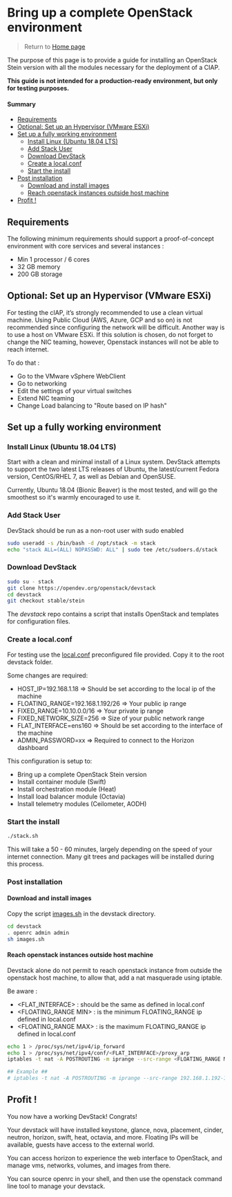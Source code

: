 # Bring up a complete OpenStack environment

> Return to [Home page](../README.md "Home page")

The purpose of this page is to provide a guide for installing an OpenStack Stein version with all the modules necessary for the deployment of a CIAP.

**This guide is not intended for a production-ready environment, but only for testing purposes.**

#### Summary

* [Requirements](#requirements)
* [Optional: Set up an Hypervisor (VMware ESXi)](#optional:-set-up-an-hypervisor-(vmware-esxi))
* [Set up a fully working environment](#set-up-a-fully-working-environment)
    * [Install Linux (Ubuntu 18.04 LTS)](#install-linux-(ubuntu-18.04-lts))
    * [Add Stack User](#add-stack-user)
    * [Download DevStack](#download-devstack)
    * [Create a local.conf](#create-a-local.conf)
    * [Start the install](#start-the-install)
* [Post installation](#post-installation)
    * [Download and install images](#download-and-install-images)
    * [Reach openstack instances outside host machine](#reach-openstack-instances-outside-host-machine)
* [Profit !](#profit-!)


## Requirements

The following minimum requirements should support a proof-of-concept environment with core services and several instances :

* Min 1 processor / 6 cores
* 32 GB memory
* 200 GB storage


## Optional: Set up an Hypervisor (VMware ESXi)

For testing the cIAP, it’s strongly recommended to use a clean virtual machine. Using Public Cloud (AWS, Azure, GCP and so on) is not recommended since configuring the network will be difficult. Another way is to use a host on VMware ESXi. If this solution is chosen, do not forget to change the NIC teaming, however, Openstack instances will not be able to reach internet.

To do that :

* Go to the VMware vSphere WebClient
* Go to networking
* Edit the settings of your virtual switches
* Extend NIC teaming
* Change Load balancing to "Route based on IP hash"


## Set up a fully working environment

### Install Linux (Ubuntu 18.04 LTS)

Start with a clean and minimal install of a Linux system. DevStack attempts to support the two latest LTS releases of Ubuntu, the latest/current Fedora version, CentOS/RHEL 7, as well as Debian and OpenSUSE.

Currently, Ubuntu 18.04 (Bionic Beaver) is the most tested, and will go the smoothest so it's warmly encouraged to use it.

### Add Stack User

DevStack should be run as a non-root user with sudo enabled

```sh
sudo useradd -s /bin/bash -d /opt/stack -m stack
echo "stack ALL=(ALL) NOPASSWD: ALL" | sudo tee /etc/sudoers.d/stack
```

### Download DevStack

```sh
sudo su - stack
git clone https://opendev.org/openstack/devstack
cd devstack
git checkout stable/stein
```

The *devstack* repo contains a script that installs OpenStack and templates for configuration files.


### Create a local.conf

For testing use the [local.conf](local.conf "local.conf") preconfigured file provided.
Copy it to the root devstack folder.

Some changes are required:

* HOST_IP=192.168.1.18 => Should be set according to the local ip of the machine
* FLOATING_RANGE=192.168.1.192/26 => Your public ip range
* FIXED_RANGE=10.10.0.0/16 => Your private ip range
* FIXED_NETWORK_SIZE=256 => Size of your public network range
* FLAT_INTERFACE=ens160 => Should be set according to the interface of the machine
* ADMIN_PASSWORD=xx => Required to connect to the Horizon dashboard


This configuration is setup to:
* Bring up a complete OpenStack Stein version
* Install container module (Swift)
* Install orchestration module (Heat)
* Install load balancer module (Octavia)
* Install telemetry modules (Ceilometer, AODH)

### Start the install

```sh
./stack.sh
```

This will take a 50 - 60 minutes, largely depending on the speed of your internet connection. Many git trees and packages will be installed during this process.

### Post installation

#### Download and install images

Copy the script [images.sh](images.sh "images.sh") in the devstack directory.

```sh
cd devstack
. openrc admin admin
sh images.sh
```

#### Reach openstack instances outside host machine

Devstack alone do not permit to reach openstack instance from outside the openstack host machine, to allow that, add a nat masquerade using iptable.

Be aware :

* <FLAT_INTERFACE> : should be the same as defined in local.conf
* <FLOATING_RANGE MIN> : is the minimum FLOATING_RANGE ip defined in local.conf
* <FLOATING_RANGE MAX> : is the maximum FLOATING_RANGE ip defined in local.conf

```sh
echo 1 > /proc/sys/net/ipv4/ip_forward
echo 1 > /proc/sys/net/ipv4/conf/<FLAT_INTERFACE>/proxy_arp
iptables -t nat -A POSTROUTING -m iprange --src-range <FLOATING_RANGE MIN>-<FLOATING_RANGE MAX> -o <FLAT_INTERFACE> -j MASQUERADE

## Example ##
# iptables -t nat -A POSTROUTING -m iprange --src-range 192.168.1.192-192.168.1.255 -o ens160 -j MASQUERADE
```


## Profit !

You now have a working DevStack! Congrats!

Your devstack will have installed keystone, glance, nova, placement, cinder, neutron, horizon, swift, heat, octavia, and more. Floating IPs will be available, guests have access to the external world.

You can access horizon to experience the web interface to OpenStack, and manage vms, networks, volumes, and images from there.

You can source openrc in your shell, and then use the openstack command line tool to manage your devstack.
